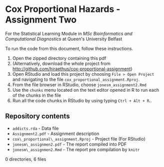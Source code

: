 # Cox Proportional Hazards - Assignment Two
For the Statistical Learning Module in *MSc Bioinformatics and Computational Diagnostics* at Queen's University Belfast

To run the code from this document, follow these instructions.

1. Open the zipped directory containing this pdf
  1. (Alternatively, download the whole project from http://github.com/hiraethus/cox-proportional-assignment)
1. Open RStudio and load this project by choosing `File > Open Project` and navigating to the file 
`cox_proportional_assignment.Rproj`.
1. From the file browser in RStudio, choose `jonesm_assignment2.Rmd`
1. Use the `chunks` menu located on the text editor opened in R to run each of the chunks in the file
1. Run all the code chunks in RStudio by using typing `Ctrl + Alt + R`..

## Repository contents

* `addicts.rda` - Data file
* `Assignment2.pdf` - Assignment description
* `cox\_proportional\_assignment.Rproj` - Project file (For RStudio)
* `jonesm\_assignmen2.pdf` - The report compiled into PDF
* `jonesm\_assignmen2.Rmd` - The report pre compilation by `knitr`

0 directories, 6 files
